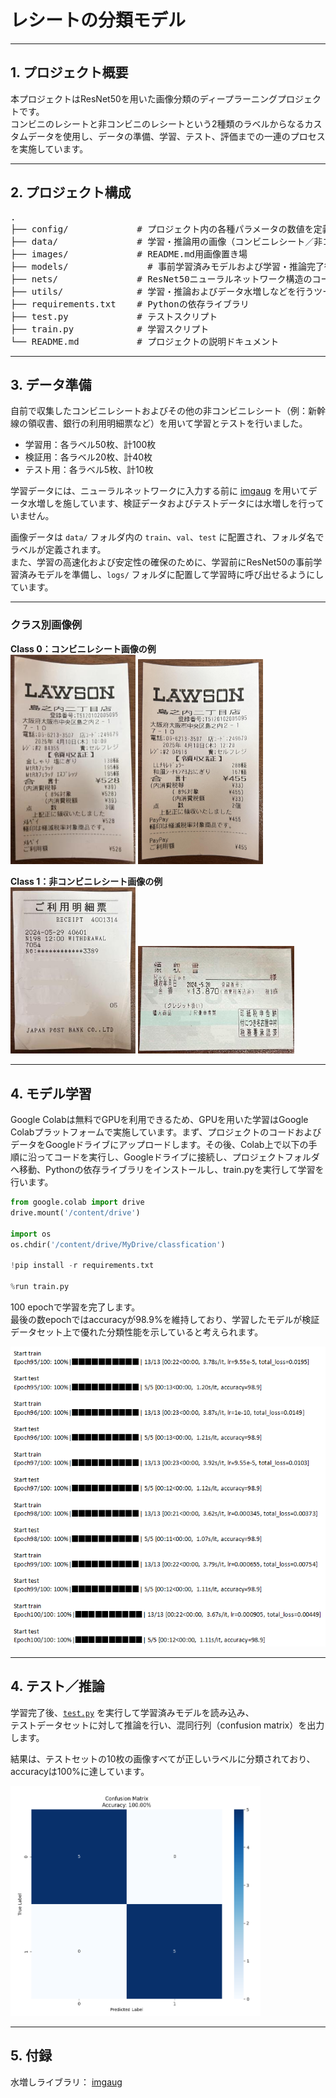 # レシートの分類モデル

---

## 1. プロジェクト概要

本プロジェクトはResNet50を用いた画像分類のディープラーニングプロジェクトです。  
コンビニのレシートと非コンビニのレシートという2種類のラベルからなるカスタムデータを使用し、データの準備、学習、テスト、評価までの一連のプロセスを実施しています。

---

## 2. プロジェクト構成

<pre>
.
├── config/             # プロジェクト内の各種パラメータの数値を定義するyamlファイルを含む
├── data/               # 学習・推論用の画像（コンビニレシート／非コンビニレシート）を含むフォルダ
├── images/             # README.md用画像置き場
├── models/               # 事前学習済みモデルおよび学習・推論完了後の保存ファイルを配置するフォルダ
├── nets/               # ResNet50ニューラルネットワーク構造のコードを含む
├── utils/              # 学習・推論およびデータ水増しなどを行うツールコードを含む
├── requirements.txt    # Pythonの依存ライブラリ
├── test.py             # テストスクリプト
├── train.py            # 学習スクリプト
└── README.md           # プロジェクトの説明ドキュメント
</pre>

---

## 3. データ準備

自前で収集したコンビニレシートおよびその他の非コンビニレシート（例：新幹線の領収書、銀行の利用明細票など）を用いて学習とテストを行いました。  

- 学習用：各ラベル50枚、計100枚  
- 検証用：各ラベル20枚、計40枚  
- テスト用：各ラベル5枚、計10枚  

学習データには、ニューラルネットワークに入力する前に [imgaug](https://github.com/aleju/imgaug) を用いてデータ水増しを施しています、検証データおよびテストデータには水増しを行っていません。

画像データは `data/` フォルダ内の `train`、`val`、`test` に配置され、フォルダ名でラベルが定義されます。  
また、学習の高速化および安定性の確保のために、学習前にResNet50の事前学習済みモデルを準備し、`logs/` フォルダに配置して学習時に呼び出せるようにしています。

---

### クラス別画像例

**Class 0：コンビニレシート画像の例**  
<img src="images/image1.png" width="200"/> <img src="images/image2.png" width="200"/>

**Class 1：非コンビニレシート画像の例**  
<img src="images/image3.png" width="200"/> <img src="images/image4.png" width="250"/>

---

## 4. モデル学習

Google Colabは無料でGPUを利用できるため、GPUを用いた学習はGoogle Colabプラットフォームで実施しています。まず、プロジェクトのコードおよびデータをGoogleドライブにアップロードします。その後、Colab上で以下の手順に沿ってコードを実行し、Googleドライブに接続し、プロジェクトフォルダへ移動、Pythonの依存ライブラリをインストールし、train.pyを実行して学習を行います。

```python
from google.colab import drive
drive.mount('/content/drive')

import os
os.chdir('/content/drive/MyDrive/classfication')

!pip install -r requirements.txt

%run train.py
```

100 epochで学習を完了します。  
最後の数epochではaccuracyが98.9%を維持しており、学習したモデルが検証データセット上で優れた分類性能を示していると考えられます。

![train_process](images/image5.png)

---

## 4. テスト／推論

学習完了後、[`test.py`](./test.py) を実行して学習済みモデルを読み込み、  
テストデータセットに対して推論を行い、混同行列（confusion matrix）を出力します。  

結果は、テストセットの10枚の画像すべてが正しいラベルに分類されており、  
accuracyは100%に達しています。

<img src="images/image6.png" width="400" />

---

## 5. 付録

水増しライブラリ： [imgaug](https://github.com/aleju/imgaug)

